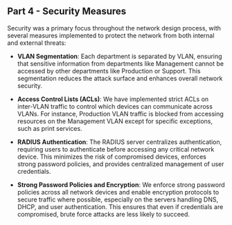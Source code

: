 ## Part 4 - Security Measures

Security was a primary focus throughout the network design process, with several measures implemented to protect the network from both internal and external threats:

- **VLAN Segmentation**: Each department is separated by VLAN, ensuring that sensitive information from departments like Management cannot be accessed by other departments like Production or Support. This segmentation reduces the attack surface and enhances overall network security.

- **Access Control Lists (ACLs)**: We have implemented strict ACLs on inter-VLAN traffic to control which devices can communicate across VLANs. For instance, Production VLAN traffic is blocked from accessing resources on the Management VLAN except for specific exceptions, such as print services.

- **RADIUS Authentication**: The RADIUS server centralizes authentication, requiring users to authenticate before accessing any critical network device. This minimizes the risk of compromised devices, enforces strong password policies, and provides centralized management of user credentials.

- **Strong Password Policies and Encryption**: We enforce strong password policies across all network devices and enable encryption protocols to secure traffic where possible, especially on the servers handling DNS, DHCP, and user authentication. This ensures that even if credentials are compromised, brute force attacks are less likely to succeed.
